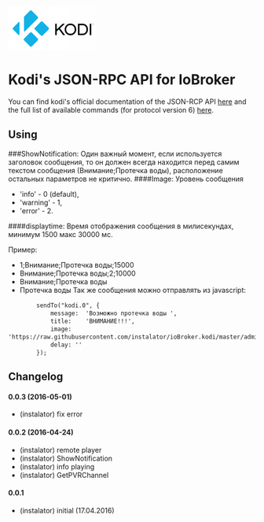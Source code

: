 ![Logo](admin/kodi.png)
# Kodi's JSON-RPC API for IoBroker
You can find kodi's official documentation of the JSON-RCP API [here](http://kodi.wiki/view/JSON-RPC_API) and the full list of available commands (for protocol version 6) [here](http://kodi.wiki/view/JSON-RPC_API/v6).

## Using
###ShowNotification: 
Один важный момент, если используется заголовок сообщения, то он должен всегда находится перед самим текстом сообщения (Внимание;Протечка воды), расположение остальных параметров не критично.
####Image:
Уровень сообщения
  * 'info' - 0 (default),
  * 'warning' - 1,
  * 'error' - 2.

####displaytime:
Время отображения сообщения в милисекундах, минимум 1500 макс 30000 мс.

Пример: 
 * 1;Внимание;Протечка воды;15000
 * Внимание;Протечка воды;2;10000
 * Внимание;Протечка воды
 * Протечка воды
Так же сообщения можно отправлять из javascript:
```
		sendTo("kodi.0", {
            message:  'Возможно протечка воды ',
            title:    'ВНИМАНИЕ!!!',
            image: 'https://raw.githubusercontent.com/instalator/ioBroker.kodi/master/admin/kodi.png',
            delay: ''
        });
```

## Changelog

#### 0.0.3 (2016-05-01)
* (instalator) fix error

#### 0.0.2 (2016-04-24)
* (instalator) remote player
* (instalator) ShowNotification
* (instalator) info playing
* (instalator) GetPVRChannel

#### 0.0.1
* (instalator) initial (17.04.2016)
